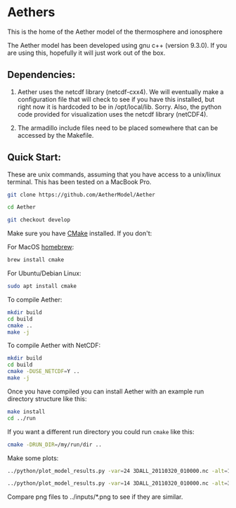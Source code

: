 # Aethers
This is the home of the Aether model of the thermosphere and ionosphere

The Aether model has been developed using gnu c++ (version 9.3.0). If
you are using this, hopefully it will just work out of the box.

## Dependencies:

1. Aether uses the netcdf library (netcdf-cxx4). We will eventually
make a configuration file that will check to see if you have this
installed, but right now it is hardcoded to be in
/opt/local/lib. Sorry. Also, the python code provided for
visualization uses the netcdf library (netCDF4).

2. The armadillo include files need to be placed somewhere that
can be accessed by the Makefile.

## Quick Start:

These are unix commands, assuming that you have access to a unix/linux
terminal. This has been tested on a MacBook Pro.

```bash
git clone https://github.com/AetherModel/Aether
```

```bash
cd Aether
```

```bash
git checkout develop
```

Make sure you have [CMake](https://cmake.org/) installed. If you don't:

For MacOS [homebrew](https://formulae.brew.sh/formula/cmake):
```bash
brew install cmake
```

For Ubuntu/Debian Linux:
```bash
sudo apt install cmake
```

To compile Aether:
```bash
mkdir build
cd build
cmake ..
make -j
```

To compile Aether with NetCDF:
```bash
mkdir build
cd build
cmake -DUSE_NETCDF=Y ..
make -j
```

Once you have compiled you can install Aether with an example run directory
structure like this:

```bash
make install
cd ../run
```

If you want a different run directory you could run `cmake` like this:
```bash
cmake -DRUN_DIR=/my/run/dir ..
```

Make some plots:

```bash
../python/plot_model_results.py -var=24 3DALL_20110320_010000.nc -alt=110

../python/plot_model_results.py -var=14 3DALL_20110320_010000.nc -alt=300
```

Compare png files to ../inputs/*.png to see if they are similar.


